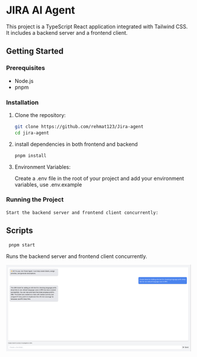 # JIRA AI Agent

This project is a TypeScript React application integrated with Tailwind CSS. It includes a backend server and a frontend client.

## Getting Started

### Prerequisites

- Node.js
- pnpm

### Installation

1. Clone the repository:
   ```bash
   git clone https://github.com/rehmat123/Jira-agent
   cd jira-agent
2. install dependencies in both frontend and backend

    ```bash  
    pnpm install

3.  Environment Variables:

    Create a .env file in the root of your project and add your environment variables, use .env.example

### Running the Project
    Start the backend server and frontend client concurrently:
## Scripts

 ```bash
  pnpm start
  ```
  Runs the backend server and frontend client concurrently.

![alt text](image.png)
